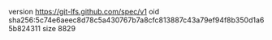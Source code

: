 version https://git-lfs.github.com/spec/v1
oid sha256:5c74e6aeec8d78c5a430767b7a8cfc813887c43a79ef94f8b350d1a65b824311
size 8829
